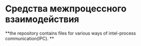 # Средства межпроцессного взаимодействия
**the repository contains files for various ways of intel-process communication(IPC). **
